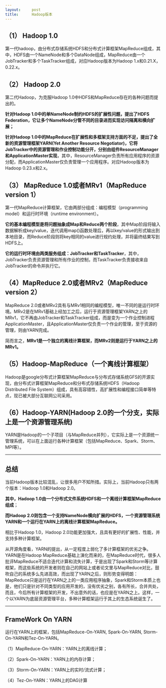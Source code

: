 ```yaml
---
layout:     post
title:      Hadoop版本
---
```

<div id="article_content" class="article_content clearfix csdn-tracking-statistics" data-pid="blog" data-mod="popu_307" data-dsm="post">
								            <div id="content_views" class="markdown_views prism-atom-one-dark">
							<!-- flowchart 箭头图标 勿删 -->
							<svg xmlns="http://www.w3.org/2000/svg" style="display: none;"><path stroke-linecap="round" d="M5,0 0,2.5 5,5z" id="raphael-marker-block" style="-webkit-tap-highlight-color: rgba(0, 0, 0, 0);"></path></svg>
							<h2 id="1-hadoop-10">（1） Hadoop 1.0</h2>

<p>第一代hadoop，由分布式存储系统HDFS和分布式计算框架MapReduce组成，其中，HDFS由一个NameNode和多个DataNode组成，MapReduce由一个JobTracker和多个TaskTracker组成，对应Hadoop版本为Hadoop 1.x和0.21.X，0.22.x。</p>



<h2 id="2-hadoop-20">（2） Hadoop 2.0</h2>

<p>第二代Hadoop，为克服Hadoop 1.0中HDFS和MapReduce存在的各种问题而提出的。</p>

<p><strong>针对Hadoop 1.0中的单NameNode制约HDFS的扩展性问题，提出了HDFS Federation，它让多个NameNode分管不同的目录进而实现访问隔离和横向扩展；</strong></p>

<p><strong>针对Hadoop 1.0中的MapReduce在扩展性和多框架支持方面的不足，提出了全新的资源管理框架YARN(Yet Another Resource Negotiator)，它将JobTracker中的资源管理和作业控制功能分开，分别由组件ResourceManager和ApplicationMaster实现</strong>，其中，ResourceManager负责所有应用程序的资源分配，而ApplicationMaster仅负责管理一个应用程序。对应Hadoop版本为Hadoop 0.23.x和2.x。</p>



<h2 id="3-mapreduce-10或者mrv1mapreduce-version-1">（3） MapReduce 1.0或者MRv1（MapReduce version 1）</h2>

<p>第一代MapReduce计算框架，它由两部分组成：编程模型（programming model）和运行时环境（runtime environment）。</p>

<p><strong>它的基本编程模型是将问题抽象成Map和Reduce两个阶段</strong>，其中Map阶段将输入数据解析成key/value，迭代调用map()函数处理后，再以key/value的形式输出到本地目录，而Reduce阶段则将key相同的value进行规约处理，并将最终结果写到HDFS上。</p>

<p><strong>它的运行时环境由两类服务组成：JobTracker和TaskTracker</strong>，其中，JobTracker负责资源管理和所有作业的控制，而TaskTracker负责接收来自JobTracker的命令并执行它。</p>



<h2 id="4mapreduce-20或者mrv2mapreduce-version-2">（4）MapReduce 2.0或者MRv2（MapReduce version 2）</h2>

<p>MapReduce 2.0或者MRv2具有与MRv1相同的编程模型，唯一不同的是运行时环境。MRv2是在MRv1基础上经加工之后，运行于资源管理框架YARN之上的MRv1，它不再由JobTracker和TaskTracker组成，而是变为一个作业控制进程ApplicationMaster，且ApplicationMaster仅负责一个作业的管理，至于资源的管理，则由YARN完成。</p>

<p>简而言之，<strong>MRv1是一个独立的离线计算框架，而MRv2则是运行于YARN之上的MRv1。</strong></p>



<h2 id="5hadoop-mapreduce一个离线计算框架">（5）Hadoop-MapReduce（一个离线计算框架）</h2>

<p>Hadoop是google分布式计算框架MapReduce与分布式存储系统GFS的开源实现，由分布式计算框架MapReduce和分布式存储系统HDFS（Hadoop Distributed File System）组成，具有高容错性，高扩展性和编程接口简单等特点，现已被大部分互联网公司采用。</p>

<h2 id="6hadoop-yarnhadoop-20的一个分支实际上是一个资源管理系统">（6）Hadoop-YARN(Hadoop 2.0的一个分支，实际上是一个资源管理系统)</h2>

<p>YARN是Hadoop的一个子项目（与MapReduce并列），它实际上是一个资源统一管理系统，可以在上面运行各种计算框架（包括MapReduce、Spark、Storm、MPI等）。</p>

<hr>



<h2 id="总结">总结</h2>

<p>当前Hadoop版本比较混乱，让很多用户不知所措。实际上，当前Hadoop只有两个版本：Hadoop 1.0和Hadoop 2.0。</p>

<p><strong>其中，Hadoop 1.0由一个分布式文件系统HDFS和一个离线计算框架MapReduce组成</strong>；</p>

<p><strong>而Hadoop 2.0则包含一个支持NameNode横向扩展的HDFS，一个资源管理系统YARN和一个运行在YARN上的离线计算框架MapReduce。</strong></p>

<p>相比于Hadoop 1.0，Hadoop 2.0功能更加强大，且具有更好的扩展性、性能，并支持多种计算框架。</p>

<p>从开源角度看，YARN的提出，从一定程度上弱化了多计算框架的优劣之争。YARN是在Hadoop MapReduce基础上演化而来的，在MapReduce时代，很多人批评MapReduce不适合迭代计算和流失计算，于是出现了Spark和Storm等计算框架，而这些系统的开发者则在自己的网站上或者论文里与MapReduce对比，鼓吹自己的系统多么先进高效，而出现了YARN之后，则形势变得明朗：MapReduce只是运行在YARN之上的一类应用程序抽象，Spark和Storm本质上也是，他们只是针对不同类型的应用开发的，没有优劣之别，各有所长，合并共处，而且，今后所有计算框架的开发，不出意外的话，也应是在YARN之上。这样，一个以YARN为底层资源管理平台，多种计算框架运行于其上的生态系统诞生了。</p>

<hr>

<h2 id="framework-on-yarn">FrameWork On YARN</h2>

<p>运行在YARN上的框架，包括MapReduce-On-YARN, Spark-On-YARN, Storm-On-YARN和Tez-On-YARN。</p>

<p>（1）MapReduce-On-YARN：YARN上的离线计算；</p>

<p>（2）Spark-On-YARN：YARN上的内存计算；</p>

<p>（3）Storm-On-YARN：YARN上的实时/流式计算；</p>

<p>（4）Tez-On-YARN：YARN上的DAG计算</p>            </div>
						<link href="https://csdnimg.cn/release/phoenix/mdeditor/markdown_views-9e5741c4b9.css" rel="stylesheet">
                </div>